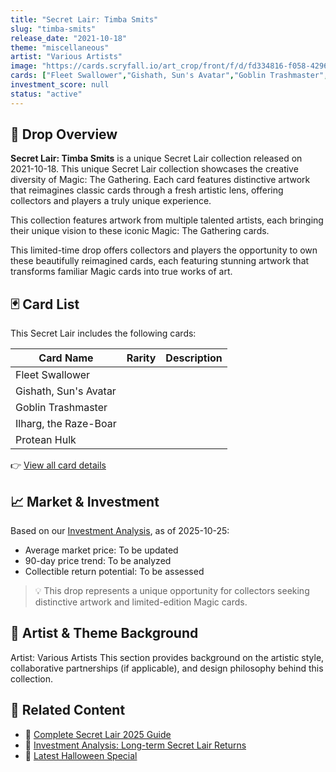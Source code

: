 ```yaml
---
title: "Secret Lair: Timba Smits"
slug: "timba-smits"
release_date: "2021-10-18"
theme: "miscellaneous"
artist: "Various Artists"
image: "https://cards.scryfall.io/art_crop/front/f/d/fd334816-f058-4296-b1c3-924f22e91820.jpg?1682690751"
cards: ["Fleet Swallower","Gishath, Sun's Avatar","Goblin Trashmaster","Ilharg, the Raze-Boar","Protean Hulk"]
investment_score: null
status: "active"
---
```


## 💠 Drop Overview
**Secret Lair: Timba Smits** is a unique Secret Lair collection released on 2021-10-18. This unique Secret Lair collection showcases the creative diversity of Magic: The Gathering. Each card features distinctive artwork that reimagines classic cards through a fresh artistic lens, offering collectors and players a truly unique experience.

This collection features artwork from multiple talented artists, each bringing their unique vision to these iconic Magic: The Gathering cards.

This limited-time drop offers collectors and players the opportunity to own these beautifully reimagined cards, each featuring stunning artwork that transforms familiar Magic cards into true works of art.

## 🃏 Card List
This Secret Lair includes the following cards:

| Card Name | Rarity | Description |
|-----------|---------|-------------|
| Fleet Swallower |  |  |
| Gishath, Sun's Avatar |  |  |
| Goblin Trashmaster |  |  |
| Ilharg, the Raze-Boar |  |  |
| Protean Hulk |  |  |

👉 [View all card details](/cards?drop=timba-smits)

## 📈 Market & Investment
Based on our [Investment Analysis](/investment/timba-smits), as of 2025-10-25:
- Average market price: To be updated
- 90-day price trend: To be analyzed
- Collectible return potential: To be assessed

> 💡 This drop represents a unique opportunity for collectors seeking distinctive artwork and limited-edition Magic cards.

## 🎨 Artist & Theme Background
Artist: Various Artists
This section provides background on the artistic style, collaborative partnerships (if applicable), and design philosophy behind this collection.

## 🔗 Related Content
- 📰 [Complete Secret Lair 2025 Guide](/news/secret-lair-2025-complete-guide)
- 💼 [Investment Analysis: Long-term Secret Lair Returns](/investment)
- 🎃 [Latest Halloween Special](/drops/secret-scare-superdrop-2025)